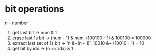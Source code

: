 # bit operations

n - number

1. get last bit -> num & 1
2. erase last 1s bit -> (num - 1) & num. (100100 - 1) & 100100 = 100000
3. extract last set of 1s bit -> 'n &~(n - 1)'. 10010 &~ (10010 - 1) = 10
4. get bit by idx -> (n << idx) & 1

